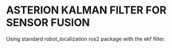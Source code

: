 # ASTERION KALMAN FILTER FOR SENSOR FUSION 
Using standard robot_localization ros2 package with the ekf filter.
